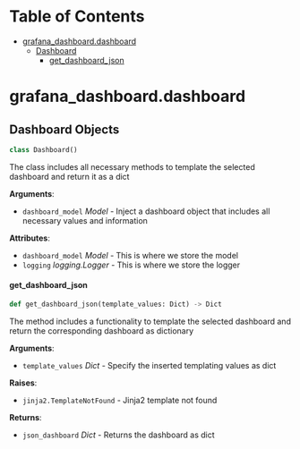 # Table of Contents

* [grafana\_dashboard.dashboard](#grafana_dashboard.dashboard)
  * [Dashboard](#grafana_dashboard.dashboard.Dashboard)
    * [get\_dashboard\_json](#grafana_dashboard.dashboard.Dashboard.get_dashboard_json)

<a id="grafana_dashboard.dashboard"></a>

# grafana\_dashboard.dashboard

<a id="grafana_dashboard.dashboard.Dashboard"></a>

## Dashboard Objects

```python
class Dashboard()
```

The class includes all necessary methods to template the selected dashboard and return it as a dict

**Arguments**:

- `dashboard_model` _Model_ - Inject a dashboard object that includes all necessary values and information
  

**Attributes**:

- `dashboard_model` _Model_ - This is where we store the model
- `logging` _logging.Logger_ - This is where we store the logger

<a id="grafana_dashboard.dashboard.Dashboard.get_dashboard_json"></a>

#### get\_dashboard\_json

```python
def get_dashboard_json(template_values: Dict) -> Dict
```

The method includes a functionality to template the selected dashboard and return the corresponding dashboard as dictionary

**Arguments**:

- `template_values` _Dict_ - Specify the inserted templating values as dict
  

**Raises**:

- `jinja2.TemplateNotFound` - Jinja2 template not found
  

**Returns**:

- `json_dashboard` _Dict_ - Returns the dashboard as dict

